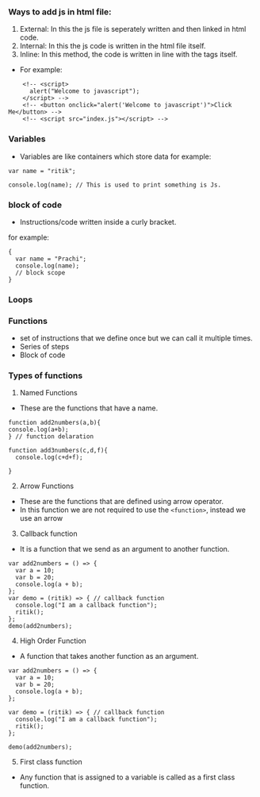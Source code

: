 ### Ways to add js in html file:

1. External: In this the js file is seperately written and then linked in html code.
2. Internal: In this the js code is written in the html file itself.
3. Inline: In this method, the code is written in line with the tags itself.

- For example:

```
    <!-- <script>
      alert("Welcome to javascript");
    </script> -->
    <!-- <button onclick="alert('Welcome to javascript')">Click Me</button> -->
    <!-- <script src="index.js"></script> -->
```

### Variables

- Variables are like containers which store data
  for example:

```
var name = "ritik";

console.log(name); // This is used to print something is Js.
```

### block of code

- Instructions/code written inside a curly bracket.

for example:

```
{
  var name = "Prachi";
  console.log(name);
  // block scope
}
```

### Loops


### Functions

- set of instructions that we define once but we can call it multiple times.
- Series of steps
- Block of code

### Types of functions
1. Named Functions
- These are the functions that have a name.
```
function add2numbers(a,b){
console.log(a+b);
} // function delaration

function add3numbers(c,d,f){
  console.log(c+d+f);
  
}
```
2. Arrow Functions
- These are the functions that are defined using arrow operator.
- In this function we are not required to use the `<function>`, instead we use an arrow

3. Callback function
- It is a function that we send as an argument to another function.
```
var add2numbers = () => {
  var a = 10;
  var b = 20;
  console.log(a + b);
};
var demo = (ritik) => { // callback function
  console.log("I am a callback function");
  ritik();
};
demo(add2numbers);
```

4. High Order Function
- A function that takes another function as an argument.
```
var add2numbers = () => {
  var a = 10;
  var b = 20;
  console.log(a + b);
};

var demo = (ritik) => { // callback function
  console.log("I am a callback function");
  ritik();
};

demo(add2numbers);
```

5. First class function
- Any function that is assigned to a variable is called as a first class function.